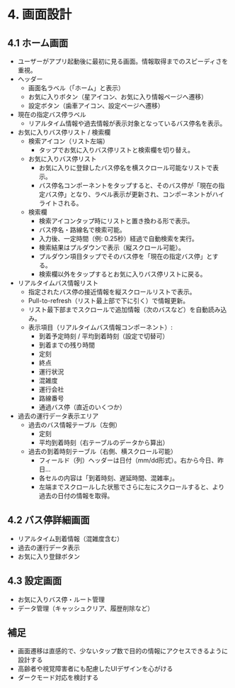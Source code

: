 # 4. 画面設計

## 4.1 ホーム画面
- ユーザーがアプリ起動後に最初に見る画面。情報取得までのスピーディさを重視。
- ヘッダー
  - 画面名ラベル（「ホーム」と表示）
  - お気に入りボタン（星アイコン、お気に入り情報ページへ遷移）
  - 設定ボタン（歯車アイコン、設定ページへ遷移）
- 現在の指定バス停ラベル
  - リアルタイム情報や過去情報が表示対象となっているバス停名を表示。
- お気に入りバス停リスト / 検索欄
  - 検索アイコン（リスト左端）
    - タップでお気に入りバス停リストと検索欄を切り替え。
  - お気に入りバス停リスト
    - お気に入りに登録したバス停名を横スクロール可能なリストで表示。
    - バス停名コンポーネントをタップすると、そのバス停が「現在の指定バス停」となり、ラベル表示が更新され、コンポーネントがハイライトされる。
  - 検索欄
    - 検索アイコンタップ時にリストと置き換わる形で表示。
    - バス停名・路線名で検索可能。
    - 入力後、一定時間（例: 0.25秒）経過で自動検索を実行。
    - 検索結果はプルダウンで表示（縦スクロール可能）。
    - プルダウン項目タップでそのバス停を「現在の指定バス停」とする。
    - 検索欄以外をタップするとお気に入りバス停リストに戻る。
- リアルタイムバス情報リスト
  - 指定されたバス停の接近情報を縦スクロールリストで表示。
  - Pull-to-refresh（リスト最上部で下に引く）で情報更新。
  - リスト最下部までスクロールで追加情報（次のバスなど）を自動読み込み。
  - 表示項目（リアルタイムバス情報コンポーネント）:
    - 到着予定時刻 / 平均到着時刻（設定で切替可）
    - 到着までの残り時間
    - 定刻
    - 終点
    - 運行状況
    - 混雑度
    - 運行会社
    - 路線番号
    - 通過バス停（直近のいくつか）
- 過去の運行データ表示エリア
  - 過去のバス情報テーブル（左側）
    - 定刻
    - 平均到着時刻（右テーブルのデータから算出）
  - 過去の到着時刻テーブル（右側、横スクロール可能）
    - フィールド（列）ヘッダーは日付（mm/dd形式）。右から今日、昨日...
    - 各セルの内容は「到着時刻、遅延時間、混雑率」。
    - 左端までスクロールした状態でさらに左にスクロールすると、より過去の日付の情報を取得。

## 4.2 バス停詳細画面
- リアルタイム到着情報（混雑度含む）
- 過去の運行データ表示
- お気に入り登録ボタン

## 4.3 設定画面
- お気に入りバス停・ルート管理
- データ管理（キャッシュクリア、履歴削除など）

## 補足
- 画面遷移は直感的で、少ないタップ数で目的の情報にアクセスできるように設計する
- 高齢者や視覚障害者にも配慮したUIデザインを心がける
- ダークモード対応を検討する 